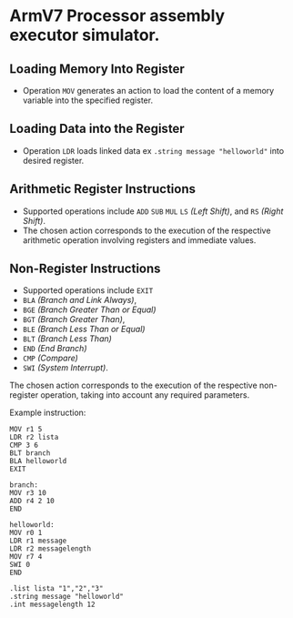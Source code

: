 # ArmV7 Processor assembly executor simulator.

## Loading Memory Into Register

- Operation `MOV` generates an action to load the content of a memory variable into the specified register.

## Loading Data into the Register

- Operation `LDR` loads linked data ex `.string message "helloworld"` into desired register.

## Arithmetic Register Instructions

- Supported operations include `ADD` `SUB` `MUL` `LS` _(Left Shift)_, and `RS` _(Right Shift)_. 
- The chosen action corresponds to the execution of the respective arithmetic operation involving registers and immediate values.

## Non-Register Instructions

- Supported operations include `EXIT` 
- `BLA` _(Branch and Link Always)_, 
- `BGE` _(Branch Greater Than or Equal)_ 
- `BGT` _(Branch Greater Than)_, 
- `BLE` _(Branch Less Than or Equal)_
- `BLT` _(Branch Less Than)_
- `END` _(End Branch)_
- `CMP` _(Compare)_
- `SWI` _(System Interrupt)_. 

The chosen action corresponds to the execution of the respective non-register operation, taking into account any required parameters.

Example instruction:

```
﻿MOV r1 5
LDR r2 lista
CMP 3 6
BLT branch
BLA helloworld
EXIT

branch:
MOV r3 10
ADD r4 2 10
END

helloworld:
MOV r0 1
LDR r1 message
LDR r2 messagelength
MOV r7 4
SWI 0
END

.list lista "1","2","3"
.string message "helloworld"
.int messagelength 12
```
